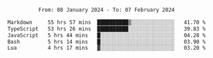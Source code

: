 <div align="center">
<p style="text-align: center;">
<!--START_SECTION:waka-->

```txt
From: 08 January 2024 - To: 07 February 2024

Markdown     55 hrs 57 mins  ██████████▒░░░░░░░░░░░░░░   41.70 %
TypeScript   53 hrs 26 mins  ██████████░░░░░░░░░░░░░░░   39.83 %
JavaScript   5 hrs 44 mins   █░░░░░░░░░░░░░░░░░░░░░░░░   04.28 %
Bash         5 hrs 14 mins   █░░░░░░░░░░░░░░░░░░░░░░░░   03.90 %
Lua          4 hrs 17 mins   ▓░░░░░░░░░░░░░░░░░░░░░░░░   03.20 %
```

<!--END_SECTION:waka-->
</p>
</div>
